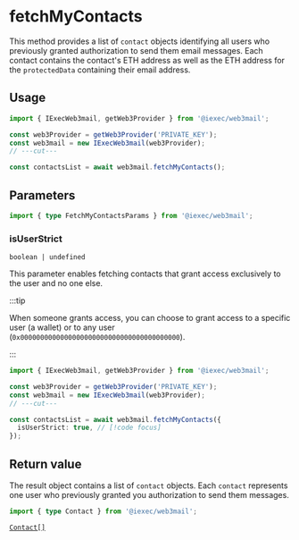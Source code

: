 # fetchMyContacts

This method provides a list of `contact` objects identifying all users who
previously granted authorization to send them email messages. Each contact
contains the contact's ETH address as well as the ETH address for the
`protectedData` containing their email address.

## Usage

```ts twoslash
import { IExecWeb3mail, getWeb3Provider } from '@iexec/web3mail';

const web3Provider = getWeb3Provider('PRIVATE_KEY');
const web3mail = new IExecWeb3mail(web3Provider);
// ---cut---

const contactsList = await web3mail.fetchMyContacts();
```

## Parameters

```ts twoslash
import { type FetchMyContactsParams } from '@iexec/web3mail';
```

### isUserStrict

`boolean | undefined`

This parameter enables fetching contacts that grant access exclusively to the
user and no one else.

:::tip

When someone grants access, you can choose to grant access to a specific
user (a wallet) or to any user
(`0x0000000000000000000000000000000000000000`).

:::

```ts twoslash
import { IExecWeb3mail, getWeb3Provider } from '@iexec/web3mail';

const web3Provider = getWeb3Provider('PRIVATE_KEY');
const web3mail = new IExecWeb3mail(web3Provider);
// ---cut---

const contactsList = await web3mail.fetchMyContacts({
  isUserStrict: true, // [!code focus]
});
```

## Return value

The result object contains a list of `contact` objects. Each `contact`
represents one user who previously granted you authorization to send them
messages.

```ts twoslash
import { type Contact } from '@iexec/web3mail';
```

[`Contact[]`](../types.md#contact)
